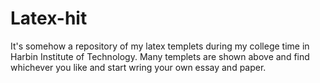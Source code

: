 # Latex-hit
It's somehow a repository of my latex templets during my college time in Harbin Institute of Technology.
Many templets are shown above and find whichever you like and start wring your own essay and paper.
